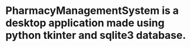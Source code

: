 # PharmacyManagementSystem is a desktop application made using python tkinter and sqlite3 database.
